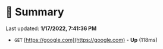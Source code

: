# 📖 Summary
Last updated: **1/17/2022, 7:41:36 PM**

- `GET` [https://google.com](https://google.com) - **Up** (118ms)
